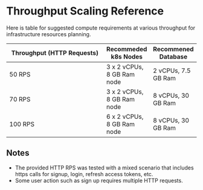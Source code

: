 # Throughput Scaling Reference

Here is table for suggested compute requirements at various throughput for infrastructure resources planning.&#x20;

<table><thead><tr><th width="266">Throughput (HTTP Requests)</th><th>Recommeded k8s Nodes</th><th>Recommened Database</th></tr></thead><tbody><tr><td>50 RPS</td><td>3 x 2 vCPUs, 8 GB Ram node</td><td>2 vCPUs, 7.5 GB Ram</td></tr><tr><td>70 RPS</td><td>3 x 2 vCPUs, 8 GB Ram node</td><td>8 vCPUs, 30 GB Ram</td></tr><tr><td>100 RPS</td><td>6 x 2 vCPUs, 8 GB Ram node</td><td>8 vCPUs, 30 GB Ram</td></tr></tbody></table>

## Notes

* The provided HTTP RPS was tested with a mixed scenario that includes https calls for signup, login, refresh access tokens, etc.&#x20;
* Some user action such as sign up requires multiple HTTP requests.
